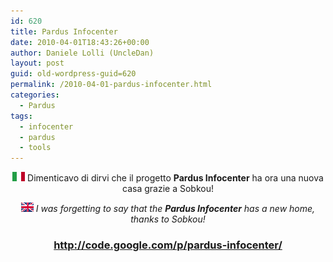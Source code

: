 ```yaml
---
id: 620
title: Pardus Infocenter
date: 2010-04-01T18:43:26+00:00
author: Daniele Lolli (UncleDan)
layout: post
guid: old-wordpress-guid=620
permalink: /2010-04-01-pardus-infocenter.html
categories:
  - Pardus
tags:
  - infocenter
  - pardus
  - tools
---
```

<p style="text-align: center;">
  <img class="alignnone size-full wp-image-152" title="it-flag-xsmall" src="/wp-content/uploads/2009/03/it-flag-xsmall.gif" alt="" width="20" height="15" /> Dimenticavo di dirvi che il progetto <strong>Pardus Infocenter</strong> ha ora una nuova casa grazie a Sobkou!
</p>

<p style="text-align: center;">
  <em><img class="alignnone size-full wp-image-149" title="uk-flag-xsmall" src="/wp-content/uploads/2009/03/uk-flag-xsmall.gif" alt="" width="20" height="15" /> I was forgetting to say that the <strong>Pardus Infocenter</strong> has a new home, thanks to Sobkou!</em>
</p>

<h3 style="text-align: center;">
  <a title="Pardus Infocenter @ Google Code" href="http://code.google.com/p/pardus-infocenter/" target="_blank">http://code.google.com/p/pardus-infocenter/</a>
</h3>